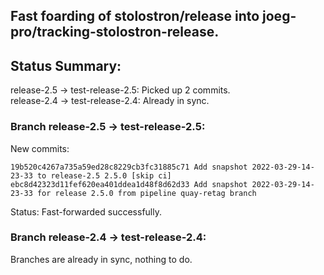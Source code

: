 ## Fast foarding of stolostron/release into joeg-pro/tracking-stolostron-release.

## Status Summary:

release-2.5 -> test-release-2.5: Picked up 2 commits.  
release-2.4 -> test-release-2.4: Already in sync.  

### Branch release-2.5 -> test-release-2.5:

New commits:

```
19b520c4267a735a59ed28c8229cb3fc31885c71 Add snapshot 2022-03-29-14-23-33 to release-2.5 2.5.0 [skip ci]
ebc8d42323d11fef620ea401ddea1d48f8d62d33 Add snapshot 2022-03-29-14-23-33 for release 2.5.0 from pipeline quay-retag branch
```

Status: Fast-forwarded successfully.

### Branch release-2.4 -> test-release-2.4:

Branches are already in sync, nothing to do.

